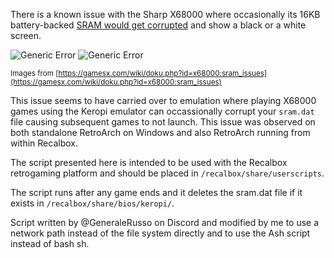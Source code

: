 There is a known issue with the Sharp X68000 where occasionally its 16KB battery-backed [SRAM would get corrupted](https://gamesx.com/wiki/doku.php?id=x68000:sram_issues) and show a black or a white screen.

![Generic Error](https://i.imgur.com/warex72.png)
![Generic Error](https://i.imgur.com/2ksWfdz.png)

</sub><sub>Images from [https://gamesx.com/wiki/doku.php?id=x68000:sram_issues](https://gamesx.com/wiki/doku.php?id=x68000:sram_issues)

This issue seems to have carried over to emulation where playing X68000 games using the Keropi emulator can occassionally corrupt your `sram.dat` file causing subsequent games to not launch.  This issue was observed on both standalone RetroArch on Windows and also RetroArch running from within Recalbox.

The script presented here is intended to be used with the Recalbox retrogaming platform and should be placed in `/recalbox/share/userscripts`.

The script runs after any game ends and it deletes the sram.dat file if it exists in `/recalbox/share/bios/keropi/`.

Script written by @GeneraleRusso on Discord and modified by me to use a network path instead of the file system directly and to use the Ash script instead of bash sh.
